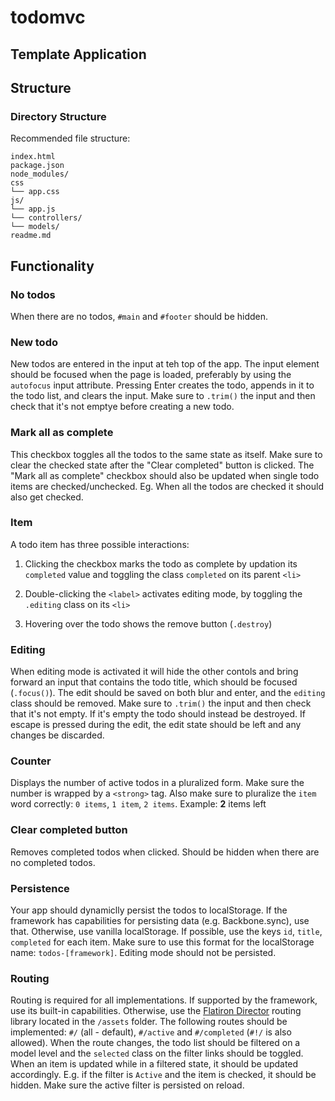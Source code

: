 # todomvc

## Template Application

## Structure

### Directory Structure

Recommended file structure:

```
index.html
package.json
node_modules/
css
└── app.css
js/
└── app.js
└── controllers/
└── models/
readme.md
```
## Functionality

### No todos

When there are no todos, `#main` and `#footer` should be hidden.

### New todo

New todos are entered in the input at teh top of the app.  The input element should be focused when the page is loaded, preferably by using the `autofocus` input attribute.  Pressing Enter creates the todo, appends in it to the todo list,
and clears the input.  Make sure to `.trim()` the input and then check that it's not emptye before creating a new todo.

### Mark all as complete

This checkbox toggles all the todos to the same state as itself. Make sure to clear the checked state after the "Clear completed" button is clicked.  The "Mark all as complete" checkbox should also be updated when single todo items are checked/unchecked. Eg. When all the todos are checked it should also get checked.

### Item

A todo item has three possible interactions:

1. Clicking the checkbox marks the todo as complete by updation its `completed` value and toggling the class `completed` on its parent `<li>`

2. Double-clicking the `<label>` activates editing mode, by toggling the `.editing` class on its `<li>`

3. Hovering over the todo shows the remove button (`.destroy`)

### Editing

When editing mode is activated it will hide the other contols and bring forward an input that contains the todo title, which should be focused (`.focus()`).  The edit should be saved on both blur and enter, and the `editing` class should be removed. Make sure to `.trim()` the input and then check that it's not empty. If it's empty the todo should instead be destroyed. If escape is pressed during the edit, the edit state should be left and any changes be discarded.

### Counter

Displays the number of active todos in a pluralized form. Make sure the number is wrapped by a `<strong>` tag. Also make sure to pluralize the `item` word correctly: `0 items`, `1 item`, `2 items`. Example: **2** items left

### Clear completed button

Removes completed todos when clicked. Should be hidden when there are no completed todos.

### Persistence

Your app should dynamiclly persist the todos to localStorage. If the framework has capabilities for persisting data (e.g. Backbone.sync), use that. Otherwise, use vanilla localStorage. If possible, use the keys `id`, `title`, `completed` for each item. Make sure to use this format for the localStorage name: `todos-[framework]`. Editing mode should not be persisted.

### Routing

Routing is required for all implementations. If supported by the framework, use its built-in capabilities. Otherwise, use the  [Flatiron Director](https://github.com/flatiron/director) routing library located in the `/assets` folder. The following routes should be implemented: `#/` (all - default), `#/active` and `#/completed` (`#!/` is also allowed). When the route changes, the todo list should be filtered on a model level and the `selected` class on the filter links should be toggled. When an item is updated while in a filtered state, it should be updated accordingly. E.g. if the filter is `Active` and the item is checked, it should be hidden. Make sure the active filter is persisted on reload.

